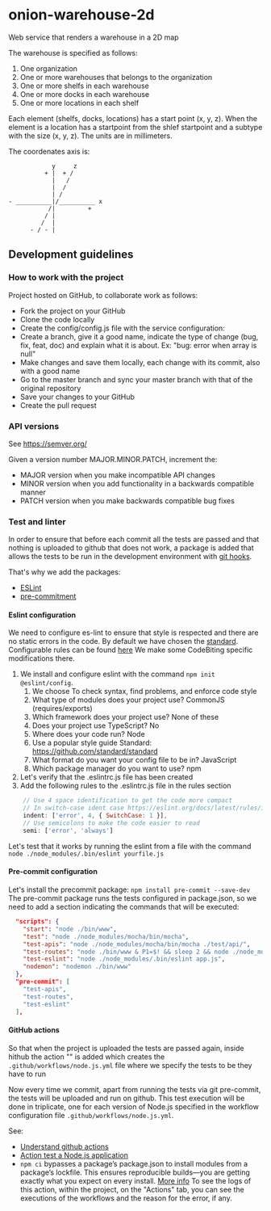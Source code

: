 # onion-warehouse-2d

Web service that renders a warehouse in a 2D map

The warehouse is specified as follows:

1. One organization
2. One or more warehouses that belongs to the organization
3. One or more shelfs in each warehouse
4. One or more docks in each warehouse
5. One or more locations in each shelf

Each element (shelfs, docks, locations) has a start point (x, y, z).
When the element is a location has a startpoint from the shlef startpoint and a subtype with the size (x, y, z).
The units are in millimeters.

The coordenates axis is:

```text
            y     z
          + |  + /
            |   / 
            |  /
            | /
- __________|/__________ x
           /|         +
          / |
         /  |
      - / - |    
```

## Development guidelines

### How to work with the project

Project hosted on GitHub, to collaborate work as follows:

- Fork the project on your GitHub
- Clone the code locally
- Create the config/config.js file with the service configuration:
- Create a branch, give it a good name, indicate the type of change (bug, fix, feat, doc) and explain what it is about. Ex: "bug: error when array is null"
- Make changes and save them locally, each change with its commit, also with a good name
- Go to the master branch and sync your master branch with that of the original repository
- Save your changes to your GitHub
- Create the pull request

### API versions

See <https://semver.org/>

Given a version number MAJOR.MINOR.PATCH, increment the:

- MAJOR version when you make incompatible API changes
- MINOR version when you add functionality in a backwards compatible manner
- PATCH version when you make backwards compatible bug fixes

### Test and linter

In order to ensure that before each commit all the tests are passed and that nothing is uploaded to github that does not work, a package is added that allows the tests to be run in the development environment with [git hooks](https://git-scm.com/book/en/v2/Customizing-Git-Git-Hooks).

That's why we add the packages:

- [ESLint](https://github.com/eslint/eslint)
- [pre-commitment](https://pre-commit.com/)

#### Eslint configuration

We need to configure es-lint to ensure that style is respected and there are no static errors in the code. By default we have chosen the [standard](https://standardjs.com/). Configurable rules can be found [here](https://eslint.org/docs/latest/rules/indent#switchcase) We make some CodeBiting specific modifications there.

1. We install and configure eslint with the command `npm init @eslint/config`.
   1. We choose To check syntax, find problems, and enforce code style
   2. What type of modules does your project use? CommonJS (requires/exports)
   3. Which framework does your project use? None of these
   4. Does your project use TypeScript? No
   5. Where does your code run? Node
   6. Use a popular style guide Standard: <https://github.com/standard/standard>
   7. What format do you want your config file to be in? JavaScript
   8. Which package manager do you want to use? npm
2. Let's verify that the .eslintrc.js file has been created
3. Add the following rules to the .eslintrc.js file in the rules section

```javascript
    // Use 4 space identification to get the code more compact
    // In switch-case ident case https://eslint.org/docs/latest/rules/indent#switchcase
    indent: ['error', 4, { SwitchCase: 1 }],
    // Use semicolons to make the code easier to read
    semi: ['error', 'always']
```

Let's test that it works by running the eslint from a file with the command `node ./node_modules/.bin/eslint yourfile.js`

#### Pre-commit configuration

Let's install the precommit package: `npm install pre-commit --save-dev` The pre-commit package runs the tests configured in package.json, so we need to add a section indicating the commands that will be executed:

```json
  "scripts": {
    "start": "node ./bin/www",
    "test": "node ./node_modules/mocha/bin/mocha",
    "test-apis": "node ./node_modules/mocha/bin/mocha ./test/api/",
    "test-routes": "node ./bin/www & P1=$! && sleep 2 && node ./node_modules/mocha/bin/mocha ./test/routes/v1/ && kill $P1",
    "test-eslint": "node ./node_modules/.bin/eslint app.js",
    "nodemon": "nodemon ./bin/www"
  },
  "pre-commit": [
    "test-apis",
    "test-routes",
    "test-eslint"
  ],
```

#### GitHub actions

So that when the project is uploaded the tests are passed again, inside hithub the action "" is added which creates the `.github/workflows/node.js.yml` file where we specify the tests to be they have to run

Now every time we commit, apart from running the tests via git pre-commit, the tests will be uploaded and run on github. This test execution will be done in triplicate, one for each version of Node.js specified in the workflow configuration file `.github/workflows/node.js.yml`.

See:

- [Understand github actions](https://docs.github.com/en/actions/learn-github-actions/understanding-github-actions)
- [Action test a Node.js application](https://docs.github.com/en/actions/automating-builds-and-tests/building-and-testing-nodejs)
- `npm ci` bypasses a package’s package.json to install modules from a package’s lockfile. This ensures reproducible builds—you are getting exactly what you expect on every install. [More info](https://blog.npmjs.org/post/171556855892/introducing-npm-ci-for-faster-more-reliable)
To see the logs of this action, within the project, on the "Actions" tab, you can see the executions of the workflows and the reason for the error, if any.
